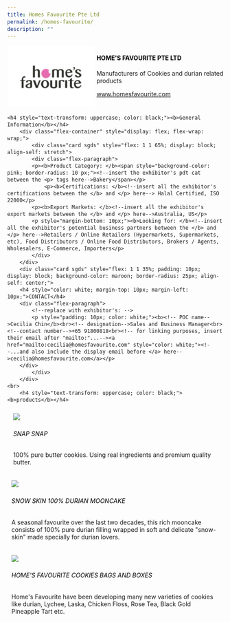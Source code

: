 ```yaml
---
title: Homes Favourite Pte Ltd
permalink: /homes-favourite/
description: ""
---
```

<div class="flex-paragraph">
		<!--hi there! this is a comment and will provide you with instructional guides-->
		<!--insert booth number here!-->
		<p style="text-transform: uppercase"></p></div>
			<div class="flex-container" style="display: flex; flex-wrap: wrap;">
				<!--insert DOWNLOAD link of company logo between the " marks!-->
			<div class="card sgds" style="flex: 1 1 40%; display: block;"><img src="/images/homesfav.png"></div>
	<div class="card-sgds" style="flex: 1 1 58%; display: block; margin-left: 3px">
		<h4 style="text-transform: uppercase; color: black;"><!--insert the exhibitor's name between the <b> tags here--><b>Home's Favourite Pte Ltd</b></h4><!--insert the exhibitor's description between the <p> tags here-->
		<p>Manufacturers of Cookies and durian related products</p>
		<!--insert the exhibitor's website link, making sure there is "https:// www." present please. make sure the entire https link goes in between the " marks-->
		<p><a href="https://www.homesfavourite.com" target="_blank"><!--insert the www website link here (no need for https)-->www.homesfavourite.com</a></p>
	</div>
</div>



	<h4 style="text-transform: uppercase; color: black;"><b>General Information</b></h4>
		<div class="flex-container" style="display: flex; flex-wrap: wrap;">
			<div class="card sgds" style="flex: 1 1 65%; display: block; align-self: stretch">
			<div class="flex-paragraph">
			<p><b>Product Category: </b><span style="background-color: pink; border-radius: 10 px;"><!--insert the exhibitor's pdt cat between the <p> tags here-->Bakery</span></p> 
				<p><b>Certifications: </b><!--insert all the exhibitor's certifications between the </b> and </p> here--> Halal Certified, ISO 22000</p>
			<p><b>Export Markets: </b><!--insert all the exhibitor's export markets between the </b> and </p> here-->Australia, US</p>
			<p style="margin-bottom: 10px;"><b>Looking for: </b><!--insert all the exhibitor's potential business partners between the </b> and </p> here-->Retailers / Online Retailers (Hypermarkets, Supermarkets, etc), Food Distributors / Online Food Distributors, Brokers / Agents, Wholesalers, E-Commerce, Importers</p>
			</div>
		</div>
		<div class="card sgds" style="flex: 1 1 35%; padding: 10px; display: block; background-color: maroon; border-radius: 25px; align-self: center;">
		<h4 style="color: white; margin-top: 10px; margin-left: 10px;">CONTACT</h4>
		<div class="flex-paragraph">
			<!--replace with exhibitor's: -->
			<p style="padding: 10px; color: white;"><b><!-- POC name-->Cecilia Chin</b><br><!-- designation-->Sales and Business Manager<br><!--contact number-->+65 91800818<br><!-- for linking purposes, insert their email after "mailto:"...--><a href="mailto:cecilia@homesfavourite.com" style="color: white;"><!--...and also include the display email before </a> here-->cecilia@homesfavourite.com</a></p>
		</div>
			</div>
		</div>
	<br>
		<h4 style="text-transform: uppercase; color: black;"><b>products</b></h4>
<div style="display: flex; flex-wrap: wrap;">
&nbsp; <div class="card sgds" style="flex: 1 1 47%; margin: 10px; display: block;"><!--insert the exhibitor's DOWNLOAD image for product between the " marks here-->
	<div class="flex-image" style="display: block;"><img src="https://drive.google.com/uc?id=1cgtPXhCA78uIY8zddi4De4UsfflDmCz0&amp;export=download"></div>
	<div class="flex-paragraph">
		<h6 style="text-transform: uppercase; color: black;"><!--insert product name before </h6> and product description after <p>-->Snap Snap</h6>
		<p>100% pure butter cookies. Using real ingredients and premium quality butter.</p></div>
	</div>
		<div class="card sgds" style="flex: 1 1 47%; margin: 10px; display: block;">
		<div class="flex-image" style="display: block;"><img src="https://drive.google.com/uc?id=1UW5nk2O-kyyJmwJfrx0_hIIlar49xdtp&amp;export=download"></div>
	<div class="flex-paragraph">
		<h6 style="text-transform: uppercase; color: black;">  
Snow Skin 100% Durian Mooncake</h6>
		<p>A seasonal favourite over the last two decades, this rich mooncake consists of 100% pure durian filling wrapped in soft and delicate "snow-skin" made specially for durian lovers.</p></div>
	</div>
		<div class="card sgds" style="flex: 1 1 47%; margin: 10px; display: block;">
		<div class="flex-image" style="display: block;"><img src="https://drive.google.com/uc?id=13r8vCV6RFJ5Hac8m8cFXP_IpucUEcvJv&amp;export=download"></div>
	<div class="flex-paragraph">
		<h6 style="text-transform: uppercase; color: black;">Home's Favourite Cookies Bags and Boxes</h6>
		<p>Home's Favourite have been developing many new varieties of cookies like durian, Lychee, Laska, Chicken Floss, Rose Tea, Black Gold Pineapple Tart etc.</p></div>
		</div>
	</div>